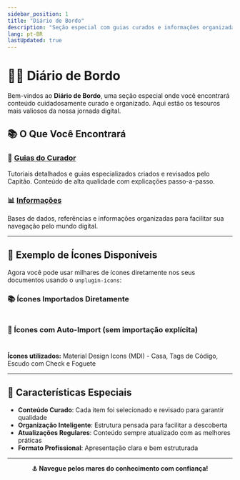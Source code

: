```yaml
---
sidebar_position: 1
title: "Diário de Bordo"
description: "Seção especial com guias curados e informações organizadas pelo Capitão"
lang: pt-BR
lastUpdated: true
---
```


# 🏴‍☠️ Diário de Bordo

Bem-vindos ao **Diário de Bordo**, uma seção especial onde você encontrará conteúdo cuidadosamente curado e organizado. Aqui estão os tesouros mais valiosos da nossa jornada digital.

## 📚 O Que Você Encontrará

### 📖 [Guias do Curador](/dbordo/guias/)
Tutoriais detalhados e guias especializados criados e revisados pelo Capitão. Conteúdo de alta qualidade com explicações passo-a-passo.

### 📊 [Informações](/dbordo/infos/)
Bases de dados, referências e informações organizadas para facilitar sua navegação pelo mundo digital.

---

## 🎨 Exemplo de Ícones Disponíveis

Agora você pode usar milhares de ícones diretamente nos seus documentos usando o `unplugin-icons`:

### 📚 Ícones Importados Diretamente

<script setup>
import IconBook from '~icons/mdi/book'
import IconDatabase from '~icons/mdi/database'
import IconPirate from '~icons/mdi/pirate'
import IconCompass from '~icons/mdi/compass'
</script>

<div style="display: flex; gap: 20px; align-items: center; margin: 20px 0;">
  <IconBook style="font-size: 2em; color: #42b883;" />
  <IconDatabase style="font-size: 2em; color: #f39c12;" />
  <IconPirate style="font-size: 2em; color: #e74c3c;" />
  <IconCompass style="font-size: 2em; color: #3498db;" />
</div>

### 🚀 Ícones com Auto-Import (sem importação explícita)

<div style="display: flex; gap: 20px; align-items: center; margin: 20px 0;">
  <i-mdi-home style="font-size: 2em; color: #9c27b0;" />
  <i-mdi-code-tags style="font-size: 2em; color: #ff9800;" />
  <i-mdi-shield-check style="font-size: 2em; color: #4caf50;" />
  <i-mdi-rocket-launch style="font-size: 2em; color: #2196f3;" />
</div>

**Ícones utilizados:** Material Design Icons (MDI) - Casa, Tags de Código, Escudo com Check e Foguete

---

## 🎯 Características Especiais

- **Conteúdo Curado**: Cada item foi selecionado e revisado para garantir qualidade
- **Organização Inteligente**: Estrutura pensada para facilitar a descoberta
- **Atualizações Regulares**: Conteúdo sempre atualizado com as melhores práticas
- **Formato Profissional**: Apresentação clara e bem estruturada

---

<div align="center">

**⚓ Navegue pelos mares do conhecimento com confiança!**

</div>
